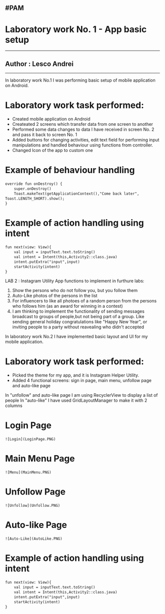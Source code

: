 #PAM
---
# Laboratory work No. 1 - App basic setup
---
## Author : Lesco Andrei
---
In laboratory work No.1 I was performing basic setup of mobile application on Android.



# Laboratory work task performed:

 - Created mobile application on Android
 - Createated 2 screens which transfer data from one screen to another
- Performed some data changes to data I have received in screen No. 2 and pass it back to screen No. 1
- Added buttons for changing activities, edit text field for performing input manipulations and handled behaviour using functions from controller.
- Changed Icon of the app to custom one

# Example of behaviour handling
    override fun onDestroy() {
        super.onDestroy()
        Toast.makeText(getApplicationContext(),"Come back later", Toast.LENGTH_SHORT).show();
    }
    
# Example of action handling using intent
    fun next(view: View){
        val input = inputText.text.toString()
        val intent = Intent(this,Activity2::class.java)
        intent.putExtra("input",input)
        startActivity(intent)
    }

LAB 2 : Instagram Utility
App functions to implement in furthure labs:
1) Show the persons who do not follow you, but you follow them
2) Auto-Like photos of the persons in the list
3) For influencers to like all photoes of a random person from the persons who follows him (as an award for winning in a contest)
4) I am thinking to implement the functionality of sending messages broadcast to groups of people,but not being part of a group. Like sending general holiday congratulations like "Happy New Year", or inviting people to a party without reavealing who didn't accepted 

In laboratory work No.2 I have implemented basic layout and UI for my mobile application.



# Laboratory work task performed:

 - Picked the theme for my app, and it is Instagram Helper Utility.
 - Added 4 functional screens: sign in page, main menu, unfollow page and auto-like page

In "unfollow" and auto-like page I am using RecyclerView to display a list of people
In "auto-like" I have used GridLayoutManager to make it with 2 columns



# Login Page
    ![Login](LoginPage.PNG)
# Main Menu Page
    ![Menu](MainMenu.PNG)
# Unfollow Page
    ![Unfollow](Unfollow.PNG)
# Auto-like Page
    ![Auto-Like](AutoLike.PNG)
    
# Example of action handling using intent
    fun next(view: View){
        val input = inputText.text.toString()
        val intent = Intent(this,Activity2::class.java)
        intent.putExtra("input",input)
        startActivity(intent)
    }